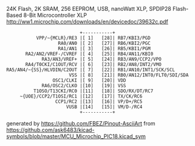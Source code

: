 24K Flash, 2K SRAM, 256 EEPROM, USB, nanoWatt XLP, SPDIP28
Flash-Based 8-Bit Microcontroller XLP
http://ww1.microchip.com/downloads/en/devicedoc/39632c.pdf


	                           +-----------+
	           VPP/~{MCLR}/RE3 |[ 1]   [28]| RB7/KBI3/PGD
	                   RA0/AN0 |[ 2]   [27]| RB6/KBI2/PGC
	                   RA1/AN1 |[ 3]   [26]| RB5/KBI1/PGM
	       RA2/AN2/VREF-/CVREF |[ 4]   [25]| RB4/AN11/KBI0
	             RA3/AN3/VREF+ |[ 5]   [24]| RB3/AN9/CCP2/VPO
	       RA4/T0CKI/C1OUT/RCV |[ 6]   [23]| RB2/AN8/INT2/VMO
	RA5/AN4/~{SS}/HLVDIN/C2OUT |[ 7]   [22]| RB1/AN10/INT1/SCK/SCL
	                       VSS |[ 8]   [21]| RB0/AN12/INT0/FLT0/SDI/SDA
	                 OSC1/CLKI |[ 9]   [20]| VDD
	             RA6/OSC2/CLKO |[10]   [19]| VSS
	          T1OSO/T13CKI/RC0 |[11]   [18]| SDO/RX/DT/RC7
	     ~{UOE}/CCP2/T1OSI/RC1 |[12]   [17]| TX/CK/RC6
	                  CCP1/RC2 |[13]   [16]| VP/D+/RC5
	                      VUSB |[14]   [15]| VM/D-/RC4
	                           +-----------+


generated by https://github.com/FBEZ/Pinout-AsciiArt from https://github.com/ask6483/kicad-symbols/blob/master/MCU_Microchip_PIC18.kicad_sym